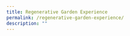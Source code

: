 ```yaml
---
title: Regenerative Garden Experience
permalink: /regenerative-garden-experience/
description: ""
---
```

